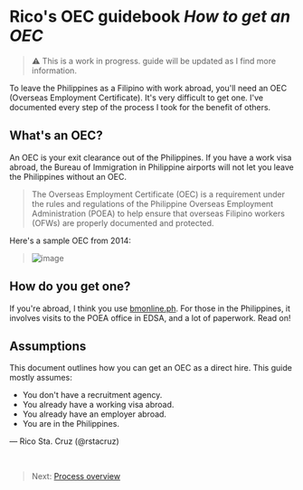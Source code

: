 # Rico's OEC guidebook _How to get an OEC_

> :warning: This is a work in progress. guide will be updated as I find more information.

To leave the Philippines as a Filipino with work abroad, you'll need an OEC (Overseas Employment Certificate). It's very difficult to get one. I've documented every step of the process I took for the benefit of others.

## What's an OEC?

An OEC is your exit clearance out of the Philippines. If you have a work visa abroad, the Bureau of Immigration in Philippine airports will not let you leave the Philippines without an OEC.

> The Overseas Employment Certificate (OEC) is a requirement under the rules and regulations of the Philippine Overseas Employment Administration (POEA) to help ensure that overseas Filipino workers (OFWs) are properly documented and protected.

Here's a sample OEC from 2014:

> ![image](https://user-images.githubusercontent.com/74385/40666424-3c47ade4-6392-11e8-994a-3ae78d638024.png)

## How do you get one?

If you're abroad, I think you use [bmonline.ph](http://www.bmonline.ph/). For those in the Philippines, it involves visits to the POEA office in EDSA, and a lot of paperwork. Read on!

## Assumptions

This document outlines how you can get an OEC as a direct hire. This guide mostly assumes:

* You don't have a recruitment agency.
* You already have a working visa abroad.
* You already have an employer abroad.
* You are in the Philippines.

&mdash; Rico Sta. Cruz (@rstacruz)

<br>

> Next: [Process overview](./docs/process_overview.md)
